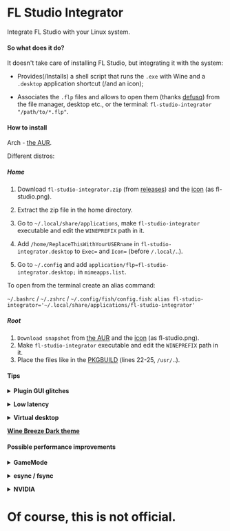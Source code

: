 # FL Studio Integrator
Integrate FL Studio with your Linux system.

#### So what does it do?
It doesn't take care of installing FL Studio, but integrating it with the system:

- Provides(/Installs) a shell script that runs the `.exe` with Wine and a `.desktop` application shortcut (/and an icon);

- Associates the `.flp` files and allows to open them (thanks [defusq](https://aur.archlinux.org/packages/vtfedit)) from the file manager, desktop etc., or the terminal: `fl-studio-integrator "/path/to/*.flp"`.

#### How to install
Arch - [the AUR](https://aur.archlinux.org/packages/fl-studio-integrator).

Different distros:
##### Home

1. Download `fl-studio-integrator.zip` (from [releases](https://github.com/begin-theadventure/fl-studio-integrator-linux/releases/latest)) and the [icon](https://image-line.com/wp-content/themes/intracto/build/images/fl-header-logo.png) (as fl-studio.png).

2. Extract the zip file in the home directory.

3. Go to `~/.local/share/applications`, make `fl-studio-integrator` executable and edit the `WINEPREFIX` path in it.

4. Add `/home/ReplaceThisWithYourUSERname` in `fl-studio-integrator.desktop` to `Exec=` and `Icon=` (before `/.local/`..).

6. Go to `~/.config` and add `application/flp=fl-studio-integrator.desktop;` in `mimeapps.list`.

To open from the terminal create an alias command:

`~/.bashrc` / `~/.zshrc` / `~/.config/fish/config.fish`: `alias fl-studio-integrator='~/.local/share/applications/fl-studio-integrator'`

##### Root
1. `Download snapshot` from [the AUR](https://aur.archlinux.org/packages/fl-studio-integrator) and the [icon](https://image-line.com/wp-content/themes/intracto/build/images/fl-header-logo.png) (as fl-studio.png).
2. Make `fl-studio-integrator` executable and edit the `WINEPREFIX` path in it.
3. Place the files like in the [PKGBUILD](https://aur.archlinux.org/cgit/aur.git/tree/PKGBUILD?h=fl-studio-integrator#n22) (lines 22-25, `/usr/`..).

#### Tips

**<details><summary> Plugin GUI glitches </summary>**
`export WINEDDLOVERRIDES="d2d1=disabled"`
</details>

**<details><summary> Low latency </summary>**
[WineASIO](https://github.com/wineasio/wineasio), adjust with `PIPEWIRE_QUANTUM`, which is already included in the script.
</details>

**<details><summary> Virtual desktop </summary>**
`wine` `explorer /desktop=FLStudio,RESOLxUTION`, for example, `1920x1080`.
</details>

[**Wine Breeze Dark theme**](https://gist.github.com/Zeinok/ceaf6ff204792dde0ae31e0199d89398)

#### Possible performance improvements

**<details><summary> GameMode </summary>**
[`gamemoderun`](https://github.com/FeralInteractive/gamemode) `wine`

* Renice

Adjusting the nice value/priority of processes, for example, to 7 (High).</summary>

[/etc/gamemode.ini](https://github.com/FeralInteractive/gamemode/blob/master/example/gamemode.ini)

```
[general]
; GameMode can renice game processes. You can put any value between 0 and 20 here, the value
; will be negated and applied as a nice value (0 means no change). Defaults to 0.
; To use this feature, the user must be added to the gamemode group (and then rebooted):
; sudo usermod -aG gamemode $(whoami)
renice=7
```
</details>

**<details><summary> esync / fsync </summary>**
```
export WINEESYNC=1 WINEFSYNC=1
```
</details>

**<details><summary> NVIDIA </summary>**
These might cause issues.
```
export __NV_PRIME_RENDER_OFFLOAD=1 __VK_LAYER_NV_optimus="NVIDIA_only" VK_ICD_FILENAMES="/usr/share/vulkan/icd.d/nvidia_icd.json" __GL_SHADER_DISK_CACHE_SKIP_CLEANUP=0
```

`prime-run` and `__GLX_VENDOR_LIBRARY_NAME="nvidia"` cause crashes.
</details>

# Of course, this is not official.
